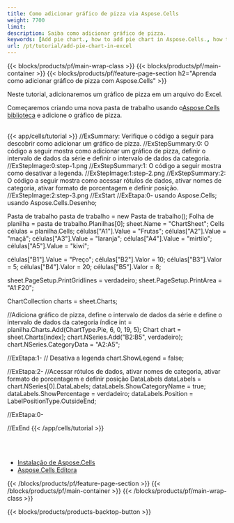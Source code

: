 ```yaml
---
title: Como adicionar gráfico de pizza via Aspose.Cells
weight: 7700
limit:
description: Saiba como adicionar gráfico de pizza.
keywords: [Add pie chart., how to add pie chart in Aspose.Cells., how to add pie chart using Aspose.Cells]
url: /pt/tutorial/add-pie-chart-in-excel
---
```

{{< blocks/products/pf/main-wrap-class >}}
{{< blocks/products/pf/main-container >}}
{{< blocks/products/pf/feature-page-section h2="Aprenda como adicionar gráfico de pizza com Aspose.Cells" >}}

<p>
Neste tutorial, adicionaremos um gráfico de pizza em um arquivo do Excel.
</p>

<p>
 Começaremos criando uma nova pasta de trabalho usando o<a href="https://www.nuget.org/packages/Aspose.Cells">Aspose.Cells biblioteca</a> e adicione o gráfico de pizza.
</p>

<br />
{{< app/cells/tutorial >}}
//ExSummary: Verifique o código a seguir para descobrir como adicionar um gráfico de pizza.
//ExStepSummary:0: O código a seguir mostra como adicionar um gráfico de pizza, definir o intervalo de dados da série e definir o intervalo de dados da categoria.
//ExStepImage:0:step-1.png
//ExStepSummary:1: O código a seguir mostra como desativar a legenda.
//ExStepImage:1:step-2.png
//ExStepSummary:2: O código a seguir mostra como acessar rótulos de dados, ativar nomes de categoria, ativar formato de porcentagem e definir posição.
//ExStepImage:2:step-3.png
//ExStart
//ExEtapa:0-
usando Aspose.Cells;
usando Aspose.Cells.Desenho;

Pasta de trabalho pasta de trabalho = new Pasta de trabalho();
Folha de planilha = pasta de trabalho.Planilhas[0];
sheet.Name = "ChartSheet";
Cells células = planilha.Cells;
células["A1"].Value = "Frutas";
células["A2"].Value = "maçã";
células["A3"].Value = "laranja";
células["A4"].Value = "mirtilo";
células["A5"].Value = "kiwi";

células["B1"].Value = "Preço";
células["B2"].Valor = 10;
células["B3"].Valor = 5;
células["B4"].Valor = 20;
células["B5"].Valor = 8;

sheet.PageSetup.PrintGridlines = verdadeiro;
sheet.PageSetup.PrintArea = "A1:F20";

ChartCollection charts = sheet.Charts;

//Adiciona gráfico de pizza, define o intervalo de dados da série e define o intervalo de dados da categoria
índice int = planilha.Charts.Add(ChartType.Pie, 6, 0, 19, 5);
Chart chart = sheet.Charts[index];
chart.NSeries.Add("B2:B5", verdadeiro);
chart.NSeries.CategoryData = "A2:A5";

//ExEtapa:1-
// Desativa a legenda
chart.ShowLegend = false;

//ExEtapa:2-
//Acessar rótulos de dados, ativar nomes de categoria, ativar formato de porcentagem e definir posição
DataLabels dataLabels = chart.NSeries[0].DataLabels;
dataLabels.ShowCategoryName = true;
dataLabels.ShowPercentage = verdadeiro;
dataLabels.Position = LabelPositionType.OutsideEnd;

//ExEtapa:0-

//ExEnd
{{< /app/cells/tutorial >}}
<br />

<br />
<br />
<div class="code-sample">
    <ul class="link-list">
        <li class="link-item"><a href="https://docs.aspose.com/cells/net/installation/">Instalação de Aspose.Cells</a></li>
        <li class="link-item"><a href="https://products.aspose.app/cells/editor/">Aspose.Cells Editora</a></li>
    </ul>
</div>

{{< /blocks/products/pf/feature-page-section >}}
{{< /blocks/products/pf/main-container >}}
{{< /blocks/products/pf/main-wrap-class >}}

{{< blocks/products/products-backtop-button >}}